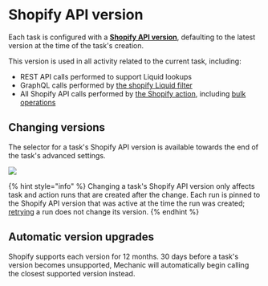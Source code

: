 # Shopify API version

Each task is configured with a [**Shopify API version**](https://shopify.dev/concepts/about-apis/versioning), defaulting to the latest version at the time of the task's creation.

This version is used in all activity related to the current task, including:

* REST API calls performed to support Liquid lookups
* GraphQL calls performed by [the shopify Liquid filter]()
* All Shopify API calls performed by [the Shopify action](../actions/action-types/shopify.md), including [bulk operations]()

## Changing versions

The selector for a task's Shopify API version is available towards the end of the task's advanced settings.

![](../../.gitbook/assets/2021-02-09-16.48.53.gif)

{% hint style="info" %}
Changing a task's Shopify API version only affects task and action runs that are created after the change. Each run is pinned to the Shopify API version that was active at the time the run was created; [retrying](../runs/retries.md) a run does not change its version.
{% endhint %}

## Automatic version upgrades

Shopify supports each version for 12 months. 30 days before a task's version becomes unsupported, Mechanic will automatically begin calling the closest supported version instead.

